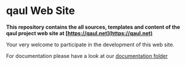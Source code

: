 # qaul Web Site

**This repository contains the all sources, templates and content of the
qaul project web site at [https://qaul.net](https://qaul.net)**

Your very welcome to participate in the development of this web site.

For documentation please have a look at our [documentation folder](documentation/README.md)

